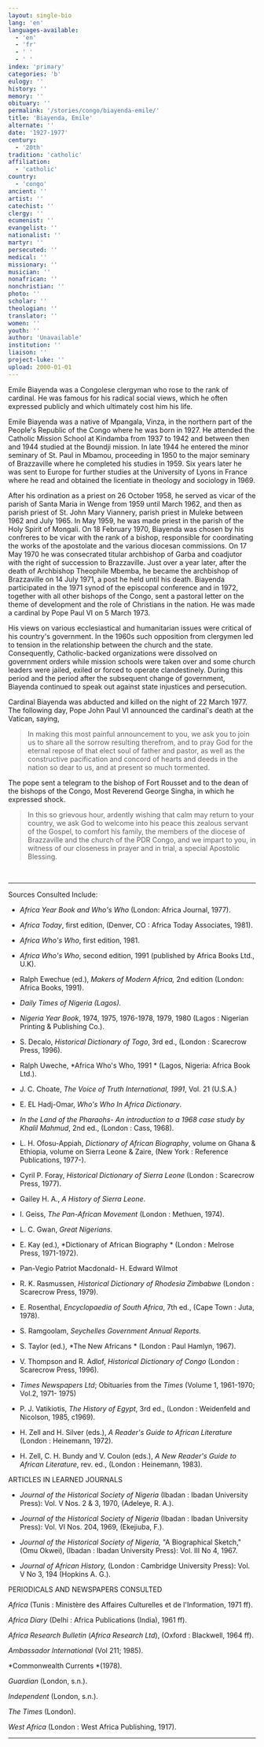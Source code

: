 ```yaml
---
layout: single-bio
lang: 'en'
languages-available:
  - 'en'
  - 'fr'
  - ' '
  - ' '
index: 'primary'
categories: 'b'
eulogy: ''
history: ''
memory: ''
obituary: ''
permalink: '/stories/congo/biayenda-emile/'
title: 'Biayenda, Emile'
alternate: ''
date: '1927-1977'
century:
  - '20th'
tradition: 'catholic'
affiliation:
  - 'catholic'
country:
  - 'congo'
ancient: ''
artist: ''
catechist: ''
clergy: ''
ecumenist: ''
evangelist: ''
nationalist: ''
martyr: ''
persecuted: ''
medical: ''
missionary: ''
musician: ''
nonafrican: ''
nonchristian: ''
photo: ''
scholar: ''
theologian: ''
translator: ''
women: ''
youth: ''
author: 'Unavailable'
institution: ''
liaison: ''
project-luke: ''
upload: 2000-01-01
---
```



Emile Biayenda was a Congolese clergyman who rose to the rank of cardinal.  He was famous for his radical social views, which he often expressed publicly and which ultimately cost him his life.

Emile Biayenda was a native of Mpangala, Vinza, in the northern part of the People's Republic of the Congo where he was born in 1927. He attended the Catholic Mission School at Kindamba from 1937 to 1942 and between then and 1944 studied at the Boundji mission. In late 1944 he entered the minor seminary of St. Paul in Mbamou, proceeding in 1950 to the major seminary of Brazzaville where he completed his studies in 1959. Six years later he was sent to Europe for further studies at the University of Lyons in France where he read and obtained the licentiate in theology and sociology in 1969.

After his ordination as a priest on 26 October 1958, he served as vicar of the parish of Santa Maria in Wenge from 1959 until March 1962, and then as parish priest of St. John Mary Viannery, parish priest in Muleke between 1962 and July 1965. In May 1959, he was made priest in the parish of the Holy Spirit of Mongali. On 18 February 1970, Biayenda was chosen by his confreres to be vicar with the rank of a bishop, responsible for coordinating the works of the apostolate and the various diocesan commissions. On 17 May 1970 he was consecrated titular archbishop of Garba and coadjutor with the right of succession to Brazzaville. Just over a year later, after the death of Archbishop Theophile Mbemba, he became the archbishop of Brazzaville on 14 July 1971, a post he held until his death. Biayenda participated in the 1971 synod of the episcopal conference and in 1972, together with all other bishops of the Congo, sent a pastoral letter on the theme of development and the role of Christians in the nation. He was made a cardinal by Pope Paul VI on 5 March 1973.

His views on various ecclesiastical and humanitarian issues were critical of his country's government. In the 1960s such opposition from clergymen led to tension in the relationship between the church and the state. Consequently, Catholic-backed organizations were dissolved on government orders while mission schools were taken over and some church leaders were jailed, exiled or forced to operate clandestinely. During this period and the period after the subsequent change of government, Biayenda continued to speak out against state injustices and persecution.

Cardinal Biayenda was abducted and killed on the night of 22 March 1977. The following day, Pope John Paul VI announced the cardinal's death at the Vatican, saying,

> In making this most painful announcement to you, we ask you to join us to share all the sorrow resulting therefrom, and to pray God for the eternal repose of that elect soul of father and pastor, as well as the constructive pacification and concord of hearts and deeds in the nation so dear to us, and at present so much tormented.
> 

The pope sent a telegram to the bishop of Fort Rousset and to the dean of the bishops of the Congo, Most Reverend George Singha, in which he expressed shock.

> In this so grievous hour, ardently wishing that calm may return to your country, we ask God to welcome into his peace this zealous servant of the Gospel, to comfort his family, the members of the diocese of Brazzaville and the church of the PDR Congo, and we impart to you, in witness of our closeness in prayer and in trial, a special Apostolic Blessing.
> 

&nbsp;

---

Sources Consulted Include:

* *Africa Year Book and Who's Who*  (London: Africa Journal, 1977).

* *Africa Today*, first edition, (Denver, CO : Africa Today Associates, 1981).

* *Africa Who's Who*, first edition, 1981.

* *Africa Who's Who*, second edition, 1991 (published by Africa Books Ltd., U.K).

* Ralph Ewechue (ed.),  *Makers of Modern Africa,*  2nd edition  (London: Africa Books, 1991).

* *Daily Times of Nigeria (Lagos).*

* *Nigeria Year Book*, 1974, 1975, 1976-1978, 1979, 1980 (Lagos : Nigerian Printing &amp; Publishing Co.).

* S. Decalo, *Historical Dictionary of Togo*, 3rd ed., (London : Scarecrow Press, 1996).

* Ralph Uweche, *Africa Who's Who, 1991 *
(Lagos, Nigeria: Africa Book Ltd.).

* J. C. Choate, *The Voice of Truth International, 1991*,
Vol. 21 (U.S.A.)

* E. EL Hadj-Omar, *Who's Who In Africa Dictionary*.

* *In the Land of the Pharaohs- An introduction to a 1968 case study by
Khalil Mahmud*, 2nd ed., (London : Cass, 1968).

* L. H. Ofosu-Appiah, *Dictionary of African Biography*, volume on Ghana &amp; Ethiopia,
volume on Sierra Leone  &amp; Zaire, (New York : Reference Publications, 1977-).

* Cyril P. Foray, *Historical Dictionary of Sierra Leone* (London : Scarecrow Press, 1977).

* Gailey H. A., *A History of Sierra Leone*.

* I. Geiss, *The Pan-African Movement* (London : Methuen, 1974).

* L. C. Gwan, *Great Nigerians.*

* E. Kay (ed.), *Dictionary of African Biography * (London : Melrose Press, 1971-1972).

* Pan-Vegio Patriot Macdonald- H. Edward Wilmot

* R. K. Rasmussen, *Historical Dictionary of Rhodesia Zimbabwe* (London : Scarecrow Press, 1979).

* E. Rosenthal, *Encyclopaedia of South Africa*, 7th ed., (Cape Town : Juta, 1978).

* S. Ramgoolam, *Seychelles Government Annual Reports*.

* S. Taylor (ed.), *The New Africans * (London : Paul Hamlyn, 1967).

* V. Thompson and R. Adlof, *Historical Dictionary of Congo* (London : Scarecrow Press, 1996).

* *Times Newspapers Ltd*; Obituaries from the *Times* (Volume 1, 1961-1970;
Vol.2, 1971- 1975)

* P. J. Vatikiotis, *The History of Egypt*, 3rd ed., (London : Weidenfeld and Nicolson, 1985, c1969).

* H. Zell and H. Silver (eds.), *A Reader's Guide to African Literature* (London : Heinemann, 1972).

* H. Zell, C. H. Bundy and V. Coulon (eds.), *A New Reader's Guide to African Literature*, rev. ed., (London : Heinemann, 1983).

ARTICLES IN LEARNED JOURNALS

* *Journal of the Historical Society of Nigeria* (Ibadan : Ibadan University Press): Vol. V Nos. 2 &amp; 3, 1970,  (Adeleye, R. A.).

* *Journal of the Historical Society of Nigeria* (Ibadan : Ibadan University Press): Vol. VI Nos. 204, 1969,  (Ekejiuba, F.).

* *Journal of the Historical Society of Nigeria,* "A Biographical Sketch,"  (Omu Okwei), (Ibadan : Ibadan University Press): Vol. III No 4, 1967.

* *Journal of African History,* (London : Cambridge University Press): Vol. V No 3, 194 (Hopkins A. G.).

PERIODICALS AND NEWSPAPERS CONSULTED

*Africa* (Tunis : Ministère des Affaires Culturelles et de l'Information, 1971 ff).

*Africa Diary* (Delhi : Africa Publications (India), 1961 ff).

*Africa Research Bulletin* (*Africa Research Ltd*), (Oxford : Blackwell, 1964 ff).

*Ambassador International* (Vol 211; 1985).

*Commonwealth Currents *(1978).

*Guardian* (London, s.n.).

*Independent* (London, s.n.).

*The Times* (London).

*West Africa* (London : West Africa Publishing, 1917).

---
